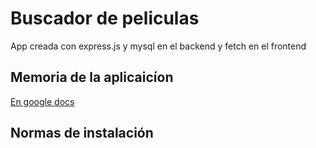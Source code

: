 # Buscador de peliculas
App creada con express.js y mysql en el backend y fetch en el frontend
## Memoria de la aplicaicíon
[En google docs](https://docs.google.com/document/d/e/2PACX-1vTrAvrWnjWpibGIdTvnpR4G1SchPJlfagpLxVwe5as7EamR4jWHb4yL0ntxKZuNtdTkTdPCfHD7KHmN/pub)
## Normas de instalación